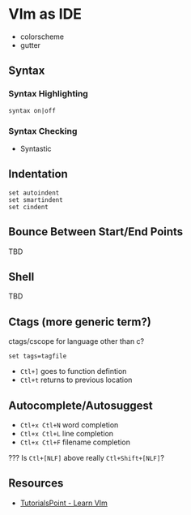 # VIm as IDE

* colorscheme
* gutter

## Syntax

### Syntax Highlighting

```vim
syntax on|off
```

### Syntax Checking

* Syntastic

## Indentation

```vim
set autoindent
set smartindent
set cindent
```

## Bounce Between Start/End Points

TBD

## Shell

TBD

## Ctags (more generic term?)

ctags/cscope for language other than c?

```vim
set tags=tagfile
```

* `Ctl+]` goes to function defintion
* `Ctl+t` returns to previous location

## Autocomplete/Autosuggest

* `Ctl+x Ctl+N` word completion
* `Ctl+x Ctl+L` line completion
* `Ctl+x Ctl+F` filename completion

??? Is `Ctl+[NLF]` above really `Ctl+Shift+[NLF]`?

## Resources

* [TutorialsPoint - Learn VIm](https://www.tutorialspoint.com/vim/)

